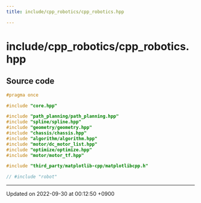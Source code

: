 ```yaml
---
title: include/cpp_robotics/cpp_robotics.hpp

---
```


# include/cpp_robotics/cpp_robotics.hpp






## Source code

```cpp
#pragma once

#include "core.hpp"

#include "path_planning/path_planning.hpp"
#include "spline/spline.hpp"
#include "geometry/geometry.hpp"
#include "chassis/chassis.hpp"
#include "algorithm/algorithm.hpp"
#include "motor/dc_motor_list.hpp"
#include "optimize/optimize.hpp"
#include "motor/motor_tf.hpp"

#include "third_party/matplotlib-cpp/matplotlibcpp.h"

// #include "robot"
```


-------------------------------

Updated on 2022-09-30 at 00:12:50 +0900
